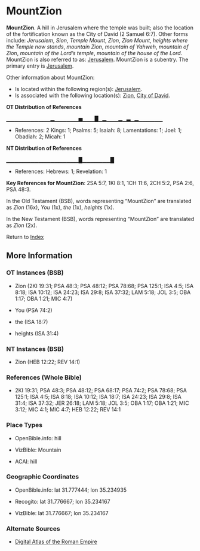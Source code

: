 # MountZion
**MountZion**. 
A hill in Jerusalem where the temple was built; also the location of the fortification known as the City of David (2 Samuel 6:7). 
Other forms include: 
*Jerusalem*, *Sion*, *Temple Mount*, *Zion*, *Zion Mount*, *heights where the Temple now stands*, *mountain Zion*, *mountain of Yahweh*, *mountain of Zion*, *mountain of the Lord’s temple*, *mountain of the house of the Lord*. 
MountZion is also referred to as: 
[Jerusalem](Jerusalem.md). 
MountZion is a subentry. The primary entry is 
[Jerusalem](Jerusalem.md). 




Other information about MountZion:


* Is located within the following region(s): 
[Jerusalem](Jerusalem.md). 
* Is associated with the following location(s): 
[Zion](Zion.md), [City of David](CityOfDavid.md). 


**OT Distribution of References**

▁▁▁▁▁▁▁▁▁▁▁▂▁▁▁▁▁▁▅▁▁▁█▁▂▁▁▁▂▁▃▁▂▁▁▁▁▁▁
* References: 2 Kings: 1; Psalms: 5; Isaiah: 8; Lamentations: 1; Joel: 1; Obadiah: 2; Micah: 1

**NT Distribution of References**

▁▁▁▁▁▁▁▁▁▁▁▁▁▁▁▁▁▁█▁▁▁▁▁▁▁█
* References: Hebrews: 1; Revelation: 1



**Key References for MountZion**: 
2SA 5:7, 1KI 8:1, 1CH 11:6, 2CH 5:2, PSA 2:6, PSA 48:3. 


In the Old Testament (BSB), words representing “MountZion” are translated as 
*Zion* (16x), *You* (1x), *the* (1x), *heights* (1x). 


In the New Testament (BSB), words representing “MountZion” are translated as 
*Zion* (2x). 


Return to [Index](00-Index.md)

## More Information

### OT Instances (BSB)

* Zion (2KI 19:31; PSA 48:3; PSA 48:12; PSA 78:68; PSA 125:1; ISA 4:5; ISA 8:18; ISA 10:12; ISA 24:23; ISA 29:8; ISA 37:32; LAM 5:18; JOL 3:5; OBA 1:17; OBA 1:21; MIC 4:7)

* You (PSA 74:2)

* the (ISA 18:7)

* heights (ISA 31:4)



### NT Instances (BSB)

* Zion (HEB 12:22; REV 14:1)



### References (Whole Bible)

* 2KI 19:31; PSA 48:3; PSA 48:12; PSA 68:17; PSA 74:2; PSA 78:68; PSA 125:1; ISA 4:5; ISA 8:18; ISA 10:12; ISA 18:7; ISA 24:23; ISA 29:8; ISA 31:4; ISA 37:32; JER 26:18; LAM 5:18; JOL 3:5; OBA 1:17; OBA 1:21; MIC 3:12; MIC 4:1; MIC 4:7; HEB 12:22; REV 14:1


### Place Types

* OpenBible.info: hill

* VizBible: Mountain

* ACAI: hill



### Geographic Coordinates

* OpenBible.info: lat 31.777444; lon 35.234935

* Recogito: lat 31.776667; lon 35.234167

* VizBible: lat 31.776667; lon 35.234167



### Alternate Sources

* [Digital Atlas of the Roman Empire](https://imperium.ahlfeldt.se/places/15896)



